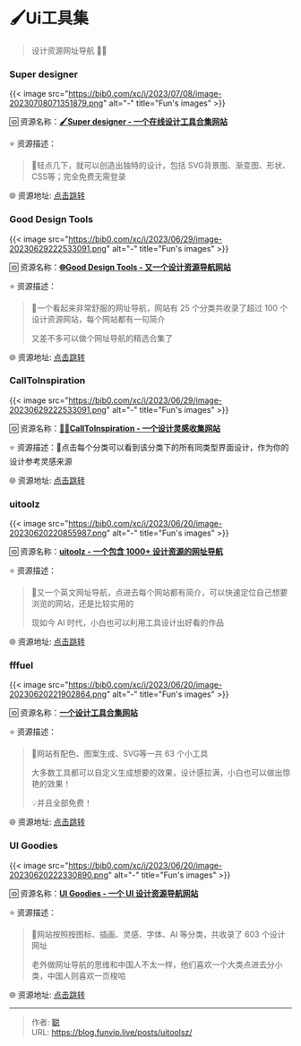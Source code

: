# 🖌️Ui工具集


> 设计资源网址导航 🌟🌟

<!--more-->

### Super designer

{{< image src="https://bib0.com/xc/i/2023/07/08/image-20230708071351879.png" alt="-"  title="Fun's images" >}}    

🆔  资源名称：[**🖌️Super designer - 一个在线设计工具合集网站**](https://superdesigner.co/)

⭐️  资源描述：

>📄轻点几下，就可以创造出独特的设计，包括 SVG背景图、渐变图、形状、CSS等；完全免费无需登录

🌐 资源地址: [点击跳转](https://superdesigner.co/)

### Good Design Tools

{{< image src="https://bib0.com/xc/i/2023/06/29/image-20230629222533091.png" alt="-"  title="Fun's images" >}}    

🆔  资源名称：[**🌐Good Design Tools - 又一个设计资源导航网站**](https://www.gooddesign.tools/)

⭐️  资源描述：

>📄一个看起来非常舒服的网址导航，网站有 25 个分类共收录了超过 100 个设计资源网站，每个网站都有一句简介
>
>又差不多可以做个网址导航的精选合集了

🌐 资源地址: [点击跳转](https://www.gooddesign.tools/)

### CallToInspiration

{{< image src="https://bib0.com/xc/i/2023/06/29/image-20230629222533091.png" alt="-"  title="Fun's images" >}}    

🆔  资源名称：[**👩‍🎨CallToInspiration - 一个设计灵感收集网站**](https://calltoinspiration.com/)

⭐️  资源描述：📄点击每个分类可以看到该分类下的所有同类型界面设计，作为你的设计参考灵感来源

🌐 资源地址: [点击跳转](https://calltoinspiration.com/)

### uitoolz

{{< image src="https://bib0.com/xc/i/2023/06/20/image-20230620220855987.png" alt="-"  title="Fun's images" >}}    

🆔  资源名称：[**uitoolz - 一个包含 1000+ 设计资源的网址导航**](https://uitoolz.com/)

⭐️  资源描述：

> 📄又一个英文网址导航，点进去每个网站都有简介，可以快速定位自己想要浏览的网站，还是比较实用的
>
> 现如今 AI 时代，小白也可以利用工具设计出好看的作品

🌐 资源地址: [点击跳转](https://uitoolz.com/)

### fffuel 

{{< image src="https://bib0.com/xc/i/2023/06/20/image-20230620221902864.png" alt="-"  title="Fun's images" >}}    

🆔  资源名称：[**一个设计工具合集网站**](https://fffuel.co/)

⭐️  资源描述：

> 📄网站有配色、图案生成、SVG等一共 63 个小工具
>
> 大多数工具都可以自定义生成想要的效果，设计感拉满，小白也可以做出惊艳的效果！
>
> 💡并且全部免费！

🌐 资源地址: [点击跳转](https://fffuel.co/)

### UI Goodies 

{{< image src="https://bib0.com/xc/i/2023/06/20/image-20230620222330890.png" alt="-"  title="Fun's images" >}}    

🆔  资源名称：[**UI Goodies - 一个 UI 设计资源导航网站**](https://uigoodies.com/)

⭐️  资源描述：

> 📄网站按照按图标、插画、灵感、字体、AI 等分类，共收录了 603 个设计网址
>
> 老外做网址导航的思维和中国人不太一样，他们喜欢一个大类点进去分小类，中国人则喜欢一页梭哈

🌐 资源地址: [点击跳转](https://uigoodies.com/)


---

> 作者: [聪](/about)  
> URL: https://blog.funvip.live/posts/uitoolsz/  

